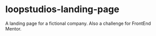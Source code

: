 # loopstudios-landing-page
A landing page for a fictional company. Also a challenge for FrontEnd Mentor.
